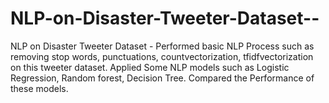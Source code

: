 # NLP-on-Disaster-Tweeter-Dataset--


NLP on Disaster Tweeter Dataset - Performed basic NLP Process such as removing stop words, punctuations, countvectorization, tfidfvectorization on this tweeter dataset. Applied Some NLP models such as Logistic Regression, Random forest, Decision Tree. Compared the Performance of these models.
